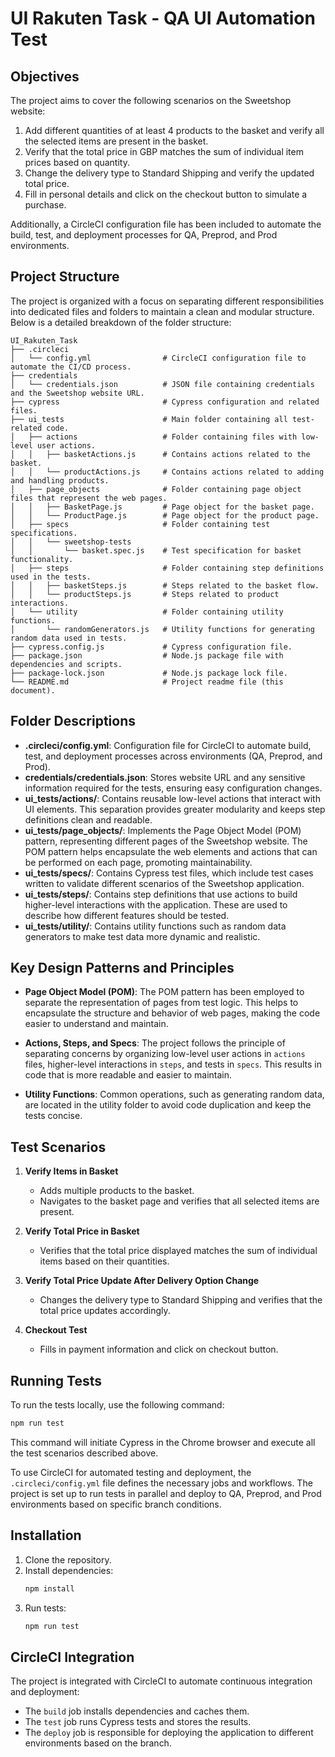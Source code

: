 # UI Rakuten Task - QA UI Automation Test

## Objectives
The project aims to cover the following scenarios on the Sweetshop website:

1. Add different quantities of at least 4 products to the basket and verify all the selected items are present in the basket.
2. Verify that the total price in GBP matches the sum of individual item prices based on quantity.
3. Change the delivery type to Standard Shipping and verify the updated total price.
4. Fill in personal details and click on the checkout button to simulate a purchase.

Additionally, a CircleCI configuration file has been included to automate the build, test, and deployment processes for QA, Preprod, and Prod environments.

## Project Structure
The project is organized with a focus on separating different responsibilities into dedicated files and folders to maintain a clean and modular structure. Below is a detailed breakdown of the folder structure:

```
UI_Rakuten_Task
├── .circleci
│   └── config.yml                # CircleCI configuration file to automate the CI/CD process.
├── credentials
│   └── credentials.json          # JSON file containing credentials and the Sweetshop website URL.
├── cypress                       # Cypress configuration and related files.
├── ui_tests                      # Main folder containing all test-related code.
│   ├── actions                   # Folder containing files with low-level user actions.
│   │   ├── basketActions.js      # Contains actions related to the basket.
│   │   └── productActions.js     # Contains actions related to adding and handling products.
│   ├── page_objects              # Folder containing page object files that represent the web pages.
│   │   ├── BasketPage.js         # Page object for the basket page.
│   │   └── ProductPage.js        # Page object for the product page.
│   ├── specs                     # Folder containing test specifications.
│   │   └── sweetshop-tests
│   │       └── basket.spec.js    # Test specification for basket functionality.
│   ├── steps                     # Folder containing step definitions used in the tests.
│   │   ├── basketSteps.js        # Steps related to the basket flow.
│   │   └── productSteps.js       # Steps related to product interactions.
│   └── utility                   # Folder containing utility functions.
│       └── randomGenerators.js   # Utility functions for generating random data used in tests.
├── cypress.config.js             # Cypress configuration file.
├── package.json                  # Node.js package file with dependencies and scripts.
├── package-lock.json             # Node.js package lock file.
└── README.md                     # Project readme file (this document).
```

## Folder Descriptions

- **.circleci/config.yml**: Configuration file for CircleCI to automate build, test, and deployment processes across environments (QA, Preprod, and Prod).
- **credentials/credentials.json**: Stores website URL and any sensitive information required for the tests, ensuring easy configuration changes.
- **ui_tests/actions/**: Contains reusable low-level actions that interact with UI elements. This separation provides greater modularity and keeps step definitions clean and readable.
- **ui_tests/page_objects/**: Implements the Page Object Model (POM) pattern, representing different pages of the Sweetshop website. The POM pattern helps encapsulate the web elements and actions that can be performed on each page, promoting maintainability.
- **ui_tests/specs/**: Contains Cypress test files, which include test cases written to validate different scenarios of the Sweetshop application.
- **ui_tests/steps/**: Contains step definitions that use actions to build higher-level interactions with the application. These are used to describe how different features should be tested.
- **ui_tests/utility/**: Contains utility functions such as random data generators to make test data more dynamic and realistic.

## Key Design Patterns and Principles

- **Page Object Model (POM)**: The POM pattern has been employed to separate the representation of pages from test logic. This helps to encapsulate the structure and behavior of web pages, making the code easier to understand and maintain.

- **Actions, Steps, and Specs**: The project follows the principle of separating concerns by organizing low-level user actions in `actions` files, higher-level interactions in `steps`, and tests in `specs`. This results in code that is more readable and easier to maintain.

- **Utility Functions**: Common operations, such as generating random data, are located in the utility folder to avoid code duplication and keep the tests concise.

## Test Scenarios

1. **Verify Items in Basket**
    - Adds multiple products to the basket.
    - Navigates to the basket page and verifies that all selected items are present.

2. **Verify Total Price in Basket**
    - Verifies that the total price displayed matches the sum of individual items based on their quantities.

3. **Verify Total Price Update After Delivery Option Change**
    - Changes the delivery type to Standard Shipping and verifies that the total price updates accordingly.

4. **Checkout Test**
    - Fills in payment information and click on checkout button.

## Running Tests
To run the tests locally, use the following command:
```bash
npm run test
```
This command will initiate Cypress in the Chrome browser and execute all the test scenarios described above.

To use CircleCI for automated testing and deployment, the `.circleci/config.yml` file defines the necessary jobs and workflows. The project is set up to run tests in parallel and deploy to QA, Preprod, and Prod environments based on specific branch conditions.

## Installation
1. Clone the repository.
2. Install dependencies:
   ```bash
   npm install
   ```
3. Run tests:
   ```bash
   npm run test
   ```

## CircleCI Integration
The project is integrated with CircleCI to automate continuous integration and deployment:
- The `build` job installs dependencies and caches them.
- The `test` job runs Cypress tests and stores the results.
- The `deploy` job is responsible for deploying the application to different environments based on the branch.
